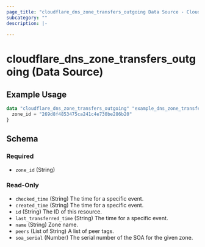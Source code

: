 ```yaml
---
page_title: "cloudflare_dns_zone_transfers_outgoing Data Source - Cloudflare"
subcategory: ""
description: |-
  
---
```


# cloudflare_dns_zone_transfers_outgoing (Data Source)



## Example Usage

```terraform
data "cloudflare_dns_zone_transfers_outgoing" "example_dns_zone_transfers_outgoing" {
  zone_id = "269d8f4853475ca241c4e730be286b20"
}
```

<!-- schema generated by tfplugindocs -->
## Schema

### Required

- `zone_id` (String)

### Read-Only

- `checked_time` (String) The time for a specific event.
- `created_time` (String) The time for a specific event.
- `id` (String) The ID of this resource.
- `last_transferred_time` (String) The time for a specific event.
- `name` (String) Zone name.
- `peers` (List of String) A list of peer tags.
- `soa_serial` (Number) The serial number of the SOA for the given zone.


